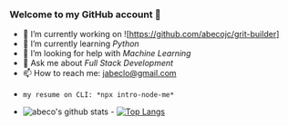 ### Welcome to my GitHub account 👋

- 🔭  I’m currently working on ![https://github.com/abecojc/grit-builder]
- 🌱  I’m currently learning *Python*
- 🤔  I’m looking for help with *Machine Learning*
- 💬  Ask me about *Full Stack Development*
- 📫  How to reach me: jabeclo@gmail.com
-     my resume on CLI: *npx intro-node-me*
- ![abeco's github stats](https://github-readme-stats.vercel.app/api?username=abecojc) - [![Top Langs](https://github-readme-stats.vercel.app/api/top-langs/?username=abecojc)](https://github.com/abecojc/github-readme-stats)
